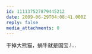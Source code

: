 ```yaml
---
id: 111137527879445212
date: 2009-06-29T04:08:41.000Z
reply: false
media_attachments: 0
---
```


干掉大熊猫，蜗牛就是国宝.!...

